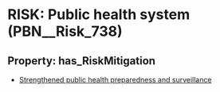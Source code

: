 # RISK: __Public health system__ (PBN__Risk_738)

## Property: has_RiskMitigation

* [Strengthened public health preparedness and surveillance](PBN__RiskMitigation_1020)

